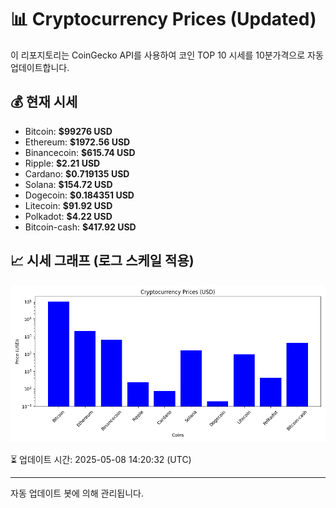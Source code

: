 
# 📊 Cryptocurrency Prices (Updated)

이 리포지토리는 CoinGecko API를 사용하여 코인 TOP 10 시세를 10분가격으로 자동 업데이트합니다.

## 💰 현재 시세
- Bitcoin: **$99276 USD**
- Ethereum: **$1972.56 USD**
- Binancecoin: **$615.74 USD**
- Ripple: **$2.21 USD**
- Cardano: **$0.719135 USD**
- Solana: **$154.72 USD**
- Dogecoin: **$0.184351 USD**
- Litecoin: **$91.92 USD**
- Polkadot: **$4.22 USD**
- Bitcoin-cash: **$417.92 USD**

## 📈 시세 그래프 (로그 스케일 적용)
![Crypto Prices](crypto_prices.png)

⏳ 업데이트 시간: 2025-05-08 14:20:32 (UTC)

---
자동 업데이트 봇에 의해 관리됩니다.
